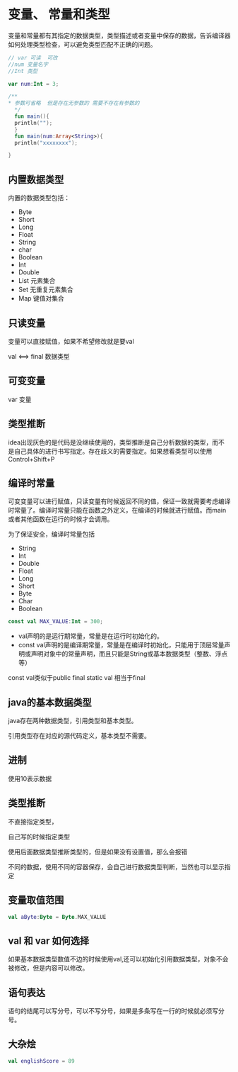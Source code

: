 # 变量、 常量和类型

变量和常量都有其指定的数据类型，类型描述或者变量中保存的数据，告诉编译器如何处理类型检查，可以避免类型匹配不正确的问题。

```kotlin
// var 可读  可改
//num 变量名字
//Int 类型

var num:Int = 3;

/**
* 参数可省略  但是存在无参数的 需要不存在有参数的
  */
  fun main(){
  println("");
  }
  fun main(num:Array<String>){
  println("xxxxxxxx");

}
```

## 内置数据类型

内置的数据类型包括：

- Byte 
- Short
- Long
- Float
- String
- char 
- Boolean
- Int
- Double
- List 元素集合
- Set 无重复元素集合
- Map 键值对集合

## 只读变量

变量可以直接赋值，如果不希望修改就是要val

val   <==>  final 数据类型

## 可变变量

var 变量


## 类型推断

idea出现灰色的是代码是没继续使用的，类型推断是自己分析数据的类型，而不是自己具体的进行书写指定。存在歧义的需要指定。如果想看类型可以使用Control+Shift+P


## 编译时常量

可变变量可以进行赋值，只读变量有时候返回不同的值，保证一致就需要考虑编译时常量了。编译时常量只能在函数之外定义，在编译的时候就进行赋值。而main或者其他函数在运行的时候才会调用。

为了保证安全，编译时常量包括

- String
- Int
- Double
- Float
- Long
- Short
- Byte
- Char
- Boolean

```kotlin
const val MAX_VALUE:Int = 300;
```

- val声明的是运行期常量，常量是在运行时初始化的。
- const val声明的是编译期常量，常量是在编译时初始化，只能用于顶层常量声明或声明对象中的常量声明，而且只能是String或基本数据类型（整数、浮点等）

const val类似于public final static 
val 相当于final

## java的基本数据类型

java存在两种数据类型，引用类型和基本类型。

引用类型存在对应的源代码定义，基本类型不需要。

## 进制

使用10表示数据

## 类型推断

不直接指定类型， 

自己写的时候指定类型

使用后面数据类型推断类型的，但是如果没有设置值，那么会报错

不同的数据，使用不同的容器保存，会自己进行数据类型判断，当然也可以显示指定

## 变量取值范围

```kotlin
val aByte:Byte = Byte.MAX_VALUE

```


## val 和 var 如何选择

如果基本数据类型数值不边的时候使用val,还可以初始化引用数据类型，对象不会被修改，但是内容可以修改。

## 语句表达

语句的结尾可以写分号，可以不写分号，如果是多条写在一行的时候就必须写分号。

## 大杂烩

```kotlin
val englishScore = 89


```





















